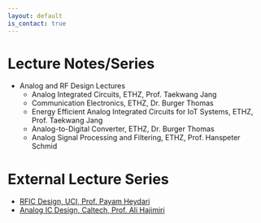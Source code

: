 ```yaml
---
layout: default
is_contact: true
---
```


# Lecture Notes/Series
- Analog and RF Design Lectures
  - Analog Integrated Circuits, ETHZ, Prof. Taekwang Jang
  - Communication Electronics, ETHZ, Dr. Burger Thomas
  - Energy Efficient Analog Integrated Circuits for IoT Systems, ETHZ, Prof. Taekwang Jang
  - Analog-to-Digital Converter, ETHZ, Dr. Burger Thomas
  - Analog Signal Processing and Filtering, ETHZ, Prof. Hanspeter Schmid


# External Lecture Series
 - [RFIC Design, UCI, Prof. Payam Heydari](https://www.youtube.com/watch?v=hGE224eqrQM&list=PLP6yairdYX8lTVS75hs5ommNwMYwq_mGr)
 - [Analog IC Design, Caltech, Prof. Ali Hajimiri](https://www.youtube.com/watch?v=403CnTftB4M&list=PLc7Gz02Znph-c2-ssFpRrzYwbzplXfXUT)
